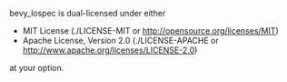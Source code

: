 bevy_lospec is dual-licensed under either

* MIT License (./LICENSE-MIT or http://opensource.org/licenses/MIT)
* Apache License, Version 2.0 (./LICENSE-APACHE or http://www.apache.org/licenses/LICENSE-2.0)

at your option.